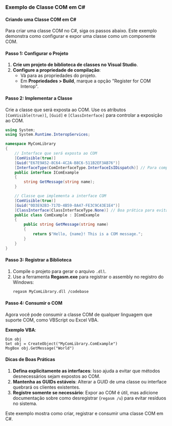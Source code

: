 ### Exemplo de Classe COM em C#

#### Criando uma Classe COM em C#
Para criar uma classe COM no C#, siga os passos abaixo. Este exemplo demonstra como configurar e expor uma classe como um componente COM.

#### Passo 1: Configurar o Projeto
1. **Crie um projeto de biblioteca de classes no Visual Studio**.
2. **Configure a propriedade de compilação**:
   - Vá para as propriedades do projeto.
   - Em **Propriedades > Build**, marque a opção "Register for COM Interop".

#### Passo 2: Implementar a Classe
Crie a classe que será exposta ao COM. Use os atributos `[ComVisible(true)]`, `[Guid]` e `[ClassInterface]` para controlar a exposição ao COM.

```csharp
using System;
using System.Runtime.InteropServices;

namespace MyComLibrary
{
    // Interface que será exposta ao COM
    [ComVisible(true)]
    [Guid("E67E9A52-8C64-4C2A-B8C6-511B2EF3AB76")]
    [InterfaceType(ComInterfaceType.InterfaceIsIDispatch)] // Para compatibilidade com Automation
    public interface IComExample
    {
        string GetMessage(string name);
    }

    // Classe que implementa a interface COM
    [ComVisible(true)]
    [Guid("0D3E92B3-717D-4B59-8A47-FE3C9C43E1E4")]
    [ClassInterface(ClassInterfaceType.None)] // Boa prática para evitar exposição desnecessária
    public class ComExample : IComExample
    {
        public string GetMessage(string name)
        {
            return $"Hello, {name}! This is a COM message.";
        }
    }
}
```

#### Passo 3: Registrar a Biblioteca
1. Compile o projeto para gerar o arquivo `.dll`.
2. Use a ferramenta **Regasm.exe** para registrar o assembly no registro do Windows:
   ```bash
   regasm MyComLibrary.dll /codebase
   ```

#### Passo 4: Consumir o COM
Agora você pode consumir a classe COM de qualquer linguagem que suporte COM, como VBScript ou Excel VBA.

**Exemplo VBA**:
```vbscript
Dim obj
Set obj = CreateObject("MyComLibrary.ComExample")
MsgBox obj.GetMessage("World")
```

#### Dicas de Boas Práticas
1. **Defina explicitamente as interfaces**: Isso ajuda a evitar que métodos desnecessários sejam expostos ao COM.
2. **Mantenha as GUIDs estáveis**: Alterar a GUID de uma classe ou interface quebrará os clientes existentes.
3. **Registre somente se necessário**: Expor ao COM é útil, mas adicione documentação sobre como desregistrar (`regasm /u`) para evitar resíduos no sistema.

Este exemplo mostra como criar, registrar e consumir uma classe COM em C#.